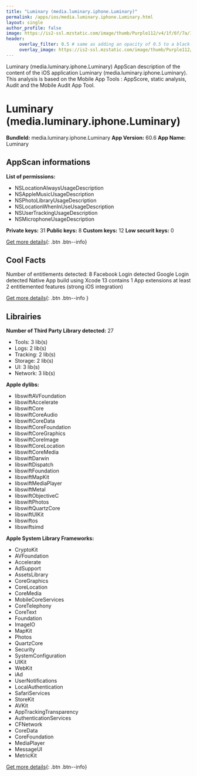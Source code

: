 ```yaml
---
title: "Luminary (media.luminary.iphone.Luminary)"
permalink: /apps/ios/media.luminary.iphone.Luminary.html
layout: single
author_profile: false
image: https://is2-ssl.mzstatic.com/image/thumb/Purple112/v4/1f/6f/7a/1f6f7a5e-00f6-d9c2-7a29-82891d7bc22e/AppIcon-0-0-1x_U007emarketing-0-0-0-7-0-0-sRGB-0-0-0-GLES2_U002c0-512MB-85-220-0-0.png/512x512bb.jpg
header: 
     overlay_filter: 0.5 # same as adding an opacity of 0.5 to a black background
     overlay_image: https://is2-ssl.mzstatic.com/image/thumb/Purple112/v4/1f/6f/7a/1f6f7a5e-00f6-d9c2-7a29-82891d7bc22e/AppIcon-0-0-1x_U007emarketing-0-0-0-7-0-0-sRGB-0-0-0-GLES2_U002c0-512MB-85-220-0-0.png/512x512bb.jpg
---
```

Luminary (media.luminary.iphone.Luminary) AppScan description of the content of the iOS application Luminary (media.luminary.iphone.Luminary). This analysis is based on the Mobile App Tools : AppScore, static analysis, Audit and the Mobile Audit App Tool.

# Luminary (media.luminary.iphone.Luminary)

**BundleId:** media.luminary.iphone.Luminary
**App Version:** 60.6
**App Name:** Luminary


## AppScan informations 

**List of permissions:** 
- NSLocationAlwaysUsageDescription
- NSAppleMusicUsageDescription
- NSPhotoLibraryUsageDescription
- NSLocationWhenInUseUsageDescription
- NSUserTrackingUsageDescription
- NSMicrophoneUsageDescription
  
  
**Private keys:** 31
**Public keys:** 8
**Custom keys:** 12
**Low securit keys:** 0
  
[Get more details](/pricing.html){: .btn .btn--info}

## Cool Facts

Number of entitlements detected: 8
Facebook Login detected
Google Login detected
Native App
build using Xcode 13
contains 1 App extensions
at least 2 entitlemented features (strong iOS integration)
  
[Get more details](/pricing.html){: .btn .btn--info }

## Librairies 
**Number of Third Party Library detected:** 27
- Tools: 3 lib(s)
- Logs: 2 lib(s)
- Tracking: 2 lib(s)
- Storage: 2 lib(s)
- UI: 3 lib(s)
- Network: 3 lib(s)


**Apple dylibs:**
- libswiftAVFoundation
- libswiftAccelerate
- libswiftCore
- libswiftCoreAudio
- libswiftCoreData
- libswiftCoreFoundation
- libswiftCoreGraphics
- libswiftCoreImage
- libswiftCoreLocation
- libswiftCoreMedia
- libswiftDarwin
- libswiftDispatch
- libswiftFoundation
- libswiftMapKit
- libswiftMediaPlayer
- libswiftMetal
- libswiftObjectiveC
- libswiftPhotos
- libswiftQuartzCore
- libswiftUIKit
- libswiftos
- libswiftsimd


**Apple System Library Frameworks:**
- CryptoKit
- AVFoundation
- Accelerate
- AdSupport
- AssetsLibrary
- CoreGraphics
- CoreLocation
- CoreMedia
- MobileCoreServices
- CoreTelephony
- CoreText
- Foundation
- ImageIO
- MapKit
- Photos
- QuartzCore
- Security
- SystemConfiguration
- UIKit
- WebKit
- iAd
- UserNotifications
- LocalAuthentication
- SafariServices
- StoreKit
- AVKit
- AppTrackingTransparency
- AuthenticationServices
- CFNetwork
- CoreData
- CoreFoundation
- MediaPlayer
- MessageUI
- MetricKit


  
[Get more details](/pricing.html){: .btn .btn--info}

